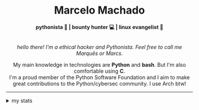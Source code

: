 <h1 align="center"> Marcelo Machado </h1> <!-- <img src="https://tryhackme-badges.s3.amazonaws.com/mmaachado.png" alt="TryHackMe"> -->
    
<div align="center">
<b>pythonista 🐍 | bounty hunter 💻 | linux evangelist 🐧</b>
<br>
<br>

<i>hello there! I'm a ethical hacker and Pythonista. Feel free to call me Marquês or Marcs.</i>

<p>

My main knowledge in technologies are **Python** and **bash**. But I'm also comfortable using **C**. <br/>
I'm a proud member of the Python Software Foundation and I aim to make great contributions to the Python/cybersec community. I use Arch btw!
</p>

</div>

---

<details closed>    
<summary>my stats</summary>

<!--START_SECTION:waka-->
**I'm an Early 🐤** 

```text
🌞 Morning    49 commits     ████░░░░░░░░░░░░░░░░░░░░░   15.76% 
🌆 Daytime    118 commits    █████████░░░░░░░░░░░░░░░░   37.94% 
🌃 Evening    131 commits    ██████████░░░░░░░░░░░░░░░   42.12% 
🌙 Night      13 commits     █░░░░░░░░░░░░░░░░░░░░░░░░   4.18%

```


📊 **This Week I Spent My Time On** 

```text
⌚︎ Time Zone: America/Sao_Paulo

💬 Programming Languages: 
Markdown                 4 hrs 9 mins        ███████████████░░░░░░░░░░   63.27% 
C                        1 hr 37 mins        ██████░░░░░░░░░░░░░░░░░░░   24.68% 
Other                    23 mins             █░░░░░░░░░░░░░░░░░░░░░░░░   5.94% 
Emacs Lisp               6 mins              ░░░░░░░░░░░░░░░░░░░░░░░░░   1.53% 
JSON                     4 mins              ░░░░░░░░░░░░░░░░░░░░░░░░░   1.23%

🔥 Editors: 
Obsidian                 4 hrs 9 mins        ███████████████░░░░░░░░░░   63.27% 
VS Code                  2 hrs 16 mins       ████████░░░░░░░░░░░░░░░░░   34.62% 
Emacs                    8 mins              ░░░░░░░░░░░░░░░░░░░░░░░░░   2.1%

💻 Operating System: 
Linux                    4 hrs 26 mins       █████████████████░░░░░░░░   67.57% 
Windows                  2 hrs 8 mins        ████████░░░░░░░░░░░░░░░░░   32.43%

```


 Last Updated on 24/06/2025
<!--END_SECTION:waka-->

<!-- <div>
        <a target="_blank" rel="noopener noreferrer" href="https://github.com/mmaachado?tab=repositories"><img src="https://github-readme-stats.vercel.app/api/top-langs/?username=mmaachado&hide=html,css,swift,ruby&langs_count=6&hide_border=true&layout=compact&show_icons=true&line_height=10&theme=transparent&title_color=4a86d1&custom_title=favourite%20languages"
       alt="most used languages" align="right"></a>
     <a target="_blank" rel="noopener noreferrer" href="https://wakatime.com/@mmachado"><img width="400rem" src="https://github-readme-stats.vercel.app/api/wakatime?username=mmachado&theme=transparent&hide_border=true&hide=markdown,html,css,text,other,yaml,json,prolog,dart,docker,xml,gitconfig,TSQL&hide_title=true&line_height=50&langs_count=4&layout=default" alt="wakatime stats" align="left" /></a> 
        

</div>

 <img src="https://raw.githubusercontent.com/MicaelliMedeiros/micaellimedeiros/master/image/computer-illustration.png" min-width="400px" max-width="400px" width="400px" align="right" alt="computer-illustration.png"> -->
<!-- [![Buy me a coffee](https://img.shields.io/badge/Buy%20Me%20a%20Coffee-ffdd00?style=for-the-badge&logo=buy-me-a-coffee&logoColor=black)](https://www.buymeacoffee.com/anticodingclub) -->

</details>
